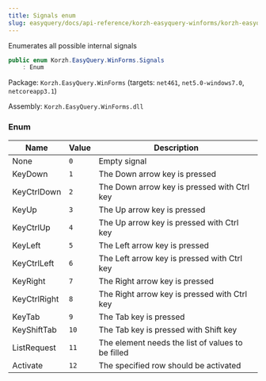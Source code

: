 ```yaml
---
title: Signals enum
slug: easyquery/docs/api-reference/korzh-easyquery-winforms/korzh-easyquery-winforms-namespace/signals-enum
---
```



Enumerates all possible internal signals
```csharp
public enum Korzh.EasyQuery.WinForms.Signals
    : Enum

```
Package: `Korzh.EasyQuery.WinForms` (targets: `net461`, `net5.0-windows7.0`, `netcoreapp3.1`)

Assembly: `Korzh.EasyQuery.WinForms.dll`

### Enum

| Name | Value | Description | 
| --- | --- | --- | 
| None | `0` | Empty signal | 
| KeyDown | `1` | The Down arrow key is pressed | 
| KeyCtrlDown | `2` | The Down arrow key is pressed with Ctrl key | 
| KeyUp | `3` | The Up arrow key is pressed | 
| KeyCtrlUp | `4` | The Up arrow key is pressed with Ctrl key | 
| KeyLeft | `5` | The Left arrow key is pressed | 
| KeyCtrlLeft | `6` | The Left arrow key is pressed with Ctrl key | 
| KeyRight | `7` | The Right arrow key is pressed | 
| KeyCtrlRight | `8` | The Right arrow key is pressed with Ctrl key | 
| KeyTab | `9` | The Tab key is pressed | 
| KeyShiftTab | `10` | The Tab key is pressed with Shift key | 
| ListRequest | `11` | The element needs the list of values to be filled | 
| Activate | `12` | The specified row should be activated |
